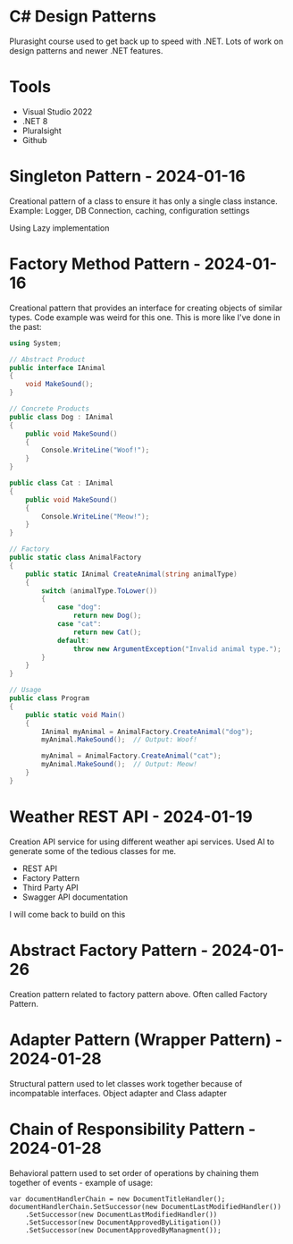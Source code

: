 # C# Design Patterns
Plurasight course used to get back up to speed with .NET.  Lots of work on design patterns and newer .NET features.


# Tools
 - Visual Studio 2022
 - .NET 8
 - Pluralsight
 - Github


# Singleton Pattern - 2024-01-16

Creational pattern of a class to ensure it has only a single class instance.  Example: Logger, DB Connection, caching, configuration settings

Using Lazy<T> implementation


# Factory Method Pattern - 2024-01-16

Creational pattern that provides an interface for creating objects of similar types.  Code example was weird for this one.  This is more like I've done in the past:

```csharp
using System;

// Abstract Product
public interface IAnimal
{
    void MakeSound();
}

// Concrete Products
public class Dog : IAnimal
{
    public void MakeSound()
    {
        Console.WriteLine("Woof!");
    }
}

public class Cat : IAnimal
{
    public void MakeSound()
    {
        Console.WriteLine("Meow!");
    }
}

// Factory
public static class AnimalFactory
{
    public static IAnimal CreateAnimal(string animalType)
    {
        switch (animalType.ToLower())
        {
            case "dog":
                return new Dog();
            case "cat":
                return new Cat();
            default:
                throw new ArgumentException("Invalid animal type.");
        }
    }
}

// Usage
public class Program
{
    public static void Main()
    {
        IAnimal myAnimal = AnimalFactory.CreateAnimal("dog");
        myAnimal.MakeSound();  // Output: Woof!

        myAnimal = AnimalFactory.CreateAnimal("cat");
        myAnimal.MakeSound();  // Output: Meow!
    }
}
```


# Weather REST API - 2024-01-19

Creation API service for using different weather api services. Used AI to generate some of the tedious classes for me.

 - REST API
 - Factory Pattern
 - Third Party API
 - Swagger API documentation

 I will come back to build on this
 

# Abstract Factory Pattern - 2024-01-26

Creation pattern related to factory pattern above. Often called Factory Pattern.

# Adapter Pattern (Wrapper Pattern) - 2024-01-28

Structural pattern used to let classes work together because of incompatable interfaces. Object adapter and Class adapter

# Chain of Responsibility Pattern - 2024-01-28

Behavioral pattern used to set order of operations by chaining them together of events - example of usage:
```
var documentHandlerChain = new DocumentTitleHandler();
documentHandlerChain.SetSuccessor(new DocumentLastModifiedHandler())
	.SetSuccessor(new DocumentLastModifiedHandler())
	.SetSuccessor(new DocumentApprovedByLitigation())
	.SetSuccessor(new DocumentApprovedByManagment());
```
